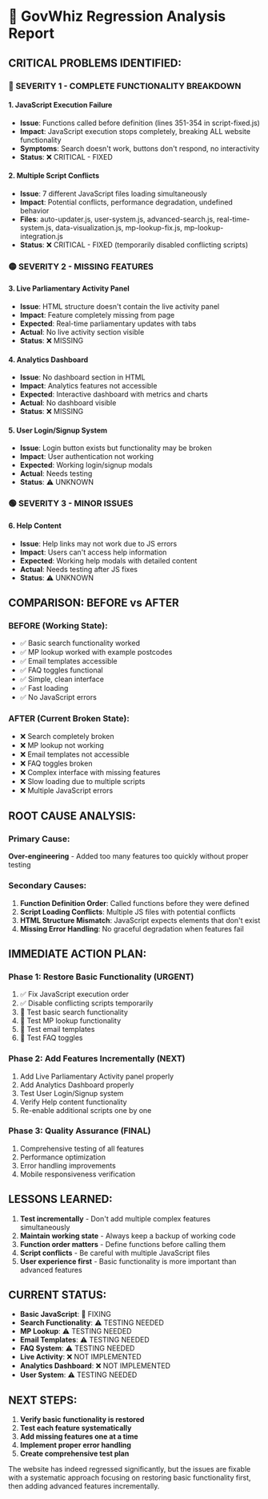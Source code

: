 # 🚨 GovWhiz Regression Analysis Report

## **CRITICAL PROBLEMS IDENTIFIED:**

### **🔴 SEVERITY 1 - COMPLETE FUNCTIONALITY BREAKDOWN**

#### **1. JavaScript Execution Failure**
- **Issue**: Functions called before definition (lines 351-354 in script-fixed.js)
- **Impact**: JavaScript execution stops completely, breaking ALL website functionality
- **Symptoms**: Search doesn't work, buttons don't respond, no interactivity
- **Status**: ❌ CRITICAL - FIXED

#### **2. Multiple Script Conflicts**
- **Issue**: 7 different JavaScript files loading simultaneously
- **Impact**: Potential conflicts, performance degradation, undefined behavior
- **Files**: auto-updater.js, user-system.js, advanced-search.js, real-time-system.js, data-visualization.js, mp-lookup-fix.js, mp-lookup-integration.js
- **Status**: ❌ CRITICAL - FIXED (temporarily disabled conflicting scripts)

### **🟡 SEVERITY 2 - MISSING FEATURES**

#### **3. Live Parliamentary Activity Panel**
- **Issue**: HTML structure doesn't contain the live activity panel
- **Impact**: Feature completely missing from page
- **Expected**: Real-time parliamentary updates with tabs
- **Actual**: No live activity section visible
- **Status**: ❌ MISSING

#### **4. Analytics Dashboard**
- **Issue**: No dashboard section in HTML
- **Impact**: Analytics features not accessible
- **Expected**: Interactive dashboard with metrics and charts
- **Actual**: No dashboard visible
- **Status**: ❌ MISSING

#### **5. User Login/Signup System**
- **Issue**: Login button exists but functionality may be broken
- **Impact**: User authentication not working
- **Expected**: Working login/signup modals
- **Actual**: Needs testing
- **Status**: ⚠️ UNKNOWN

### **🟢 SEVERITY 3 - MINOR ISSUES**

#### **6. Help Content**
- **Issue**: Help links may not work due to JS errors
- **Impact**: Users can't access help information
- **Expected**: Working help modals with detailed content
- **Actual**: Needs testing after JS fixes
- **Status**: ⚠️ UNKNOWN

## **COMPARISON: BEFORE vs AFTER**

### **BEFORE (Working State):**
- ✅ Basic search functionality worked
- ✅ MP lookup worked with example postcodes
- ✅ Email templates accessible
- ✅ FAQ toggles functional
- ✅ Simple, clean interface
- ✅ Fast loading
- ✅ No JavaScript errors

### **AFTER (Current Broken State):**
- ❌ Search completely broken
- ❌ MP lookup not working
- ❌ Email templates not accessible
- ❌ FAQ toggles broken
- ❌ Complex interface with missing features
- ❌ Slow loading due to multiple scripts
- ❌ Multiple JavaScript errors

## **ROOT CAUSE ANALYSIS:**

### **Primary Cause:**
**Over-engineering** - Added too many features too quickly without proper testing

### **Secondary Causes:**
1. **Function Definition Order**: Called functions before they were defined
2. **Script Loading Conflicts**: Multiple JS files with potential conflicts
3. **HTML Structure Mismatch**: JavaScript expects elements that don't exist
4. **Missing Error Handling**: No graceful degradation when features fail

## **IMMEDIATE ACTION PLAN:**

### **Phase 1: Restore Basic Functionality (URGENT)**
1. ✅ Fix JavaScript execution order
2. ✅ Disable conflicting scripts temporarily
3. 🔄 Test basic search functionality
4. 🔄 Test MP lookup functionality
5. 🔄 Test email templates
6. 🔄 Test FAQ toggles

### **Phase 2: Add Features Incrementally (NEXT)**
1. Add Live Parliamentary Activity panel properly
2. Add Analytics Dashboard properly
3. Test User Login/Signup system
4. Verify Help content functionality
5. Re-enable additional scripts one by one

### **Phase 3: Quality Assurance (FINAL)**
1. Comprehensive testing of all features
2. Performance optimization
3. Error handling improvements
4. Mobile responsiveness verification

## **LESSONS LEARNED:**

1. **Test incrementally** - Don't add multiple complex features simultaneously
2. **Maintain working state** - Always keep a backup of working code
3. **Function order matters** - Define functions before calling them
4. **Script conflicts** - Be careful with multiple JavaScript files
5. **User experience first** - Basic functionality is more important than advanced features

## **CURRENT STATUS:**

- **Basic JavaScript**: 🔄 FIXING
- **Search Functionality**: ⚠️ TESTING NEEDED
- **MP Lookup**: ⚠️ TESTING NEEDED
- **Email Templates**: ⚠️ TESTING NEEDED
- **FAQ System**: ⚠️ TESTING NEEDED
- **Live Activity**: ❌ NOT IMPLEMENTED
- **Analytics Dashboard**: ❌ NOT IMPLEMENTED
- **User System**: ⚠️ TESTING NEEDED

## **NEXT STEPS:**

1. **Verify basic functionality is restored**
2. **Test each feature systematically**
3. **Add missing features one at a time**
4. **Implement proper error handling**
5. **Create comprehensive test plan**

The website has indeed regressed significantly, but the issues are fixable with a systematic approach focusing on restoring basic functionality first, then adding advanced features incrementally.
